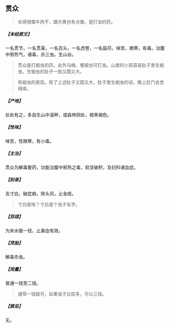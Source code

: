 ## 贯众

> 长得很像牛肉干，跟大黄也有点像，是打虫的药。

##### 【本经原文】
一名贯节，一名贯渠，一名百头，一名虎卷，一名扁苻。味苦，微寒，有毒。治腹中邪热气，诸毒，杀三虫。生山谷。

> 贯众是打蛔虫的药，此外乌梅、蜀椒也可打虫。山里的小孩容易肚子里生蛔虫，生蛔虫的肚子一般又圆又大。

> 有蛔虫的表现。除了上述肚子又圆又大，肚子里生蛔虫的话，晚上肛门会觉得痒。

##### 【产地】
处处有之，多自生山中溪畔，或森林阴处，根黑褐色。
##### 【性味】
味苦，性微寒，有小毒。
##### 【主治】
贯众为解毒要药，功能治腹中邪热之毒，软坚破积，及妇科诸血症。
##### 【别录】
去寸白，破症瘕，除头风，止金疮。

> 寸白是啥？寸白是个虫子名字。

##### 【苏颂】
为末水服一钱，止鼻血有效。
##### 【灵胎】
解毒杀虫。
##### 【用量】
普通一钱至二钱。

> 通常一钱就可，如果虫子比较多，可以三钱。

##### 【禁忌】
无。